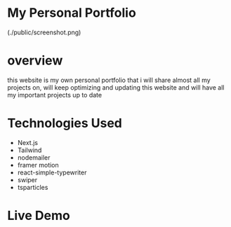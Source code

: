 # My Personal Portfolio

(./public/screenshot.png)

# overview

this website is my own personal portfolio that i will share almost all my projects on,
will keep optimizing and updating this website and will have all my important projects up to date

# Technologies Used

- Next.js
- Tailwind
- nodemailer
- framer motion
- react-simple-typewriter
- swiper
- tsparticles

# Live Demo

